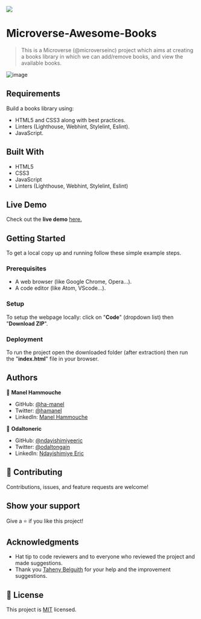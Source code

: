 ![](https://img.shields.io/badge/Microverse-blueviolet)

# Microverse-Awesome-Books

> This is a Microverse (@microverseinc) project which aims at creating a books library in which we can add/remove books, and view the available books.

![image](https://user-images.githubusercontent.com/50721479/164257872-561cb6b7-5ac1-4db3-a26a-d0643534a347.png)

## Requirements

Build a books library using:
- HTML5 and CSS3 along with best practices.
- Linters (Lighthouse, Webhint, Stylelint, Eslint).
- JavaScript.

## Built With

- HTML5
- CSS3
- JavaScript
- Linters (Lighthouse, Webhint, Stylelint, Eslint)

## Live Demo
Check out the **live demo** [here.](https://ha-manel.github.io/Microverse-Awesome-Books/)


## Getting Started

To get a local copy up and running follow these simple example steps.

### Prerequisites

- A web browser (like Google Chrome, Opera...).
- A code editor (like Atom, VScode...).

### Setup

To setup the webpage locally: click on "**Code**" (dropdown list) then "**Download ZIP**".

### Deployment

To run the project open the downloaded folder (after extraction) then run the "**index.html**" file in your browser.

## Authors

👤 **Manel Hammouche**

- GitHub: [@ha-manel](https://github.com/ha-manel)
- Twitter: [@hamanel](https://twitter.com/ha_manel_)
- LinkedIn: [Manel Hammouche](https://www.linkedin.com/in/manel-hammouche/)

👤 **Odaltoneric**

- GitHub: [@ndayishimiyeeric](https://github.com/ndayishimiyeeric)
- Twitter: [@odaltongain](https://twitter.com/odaltongain)
- LinkedIn: [Ndayishimiye Eric](https://linkedin.com/in/nderic)

## 🤝 Contributing

Contributions, issues, and feature requests are welcome!

## Show your support

Give a ⭐️ if you like this project!

## Acknowledgments

- Hat tip to code reviewers and to everyone who reviewed the project and made suggestions.
- Thank you [Taheny Belguith](https://github.com/TahenyBELGUITH) for your help and the improvement suggestions.

## 📝 License

This project is [MIT](./MIT.md) licensed.
